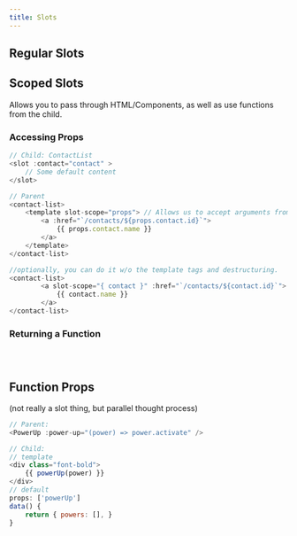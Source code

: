 ```yaml
---
title: Slots
---
```

## Regular Slots



## Scoped Slots
Allows you to pass through HTML/Components, as well as use functions from the child.

### Accessing Props
```javascript
// Child: ContactList
<slot :contact="contact" >
    // Some default content
</slot>

// Parent
<contact-list>
    <template slot-scope="props"> // Allows us to accept arguments from the child
        <a :href="`/contacts/${props.contact.id}`">
            {{ props.contact.name }}
        </a>
    </template>
</contact-list>

//optionally, you can do it w/o the template tags and destructuring.
<contact-list>
        <a slot-scope="{ contact }" :href="`/contacts/${contact.id}`">
            {{ contact.name }}
        </a>
</contact-list>
```

### Returning a Function
```javascript




```

## Function Props
(not really a slot thing, but parallel thought process)
```javascript
// Parent:
<PowerUp :power-up="(power) => power.activate" />

// Child:
// template
<div class="font-bold">
    {{ powerUp(power) }}
</div>
// default
props: ['powerUp']
data() {
    return { powers: [], }
}
```
